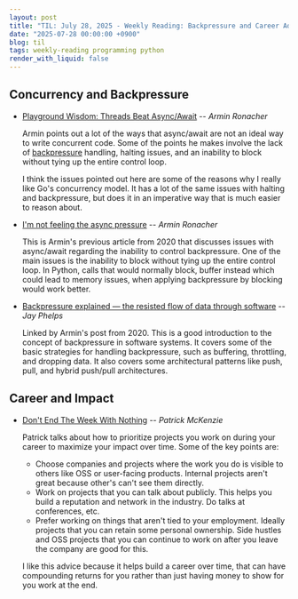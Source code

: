 ```yaml
---
layout: post
title: "TIL: July 28, 2025 - Weekly Reading: Backpressure and Career Advice"
date: "2025-07-28 00:00:00 +0900"
blog: til
tags: weekly-reading programming python
render_with_liquid: false
---
```


## Concurrency and Backpressure

- [Playground Wisdom: Threads Beat
  Async/Await](https://lucumr.pocoo.org/2024/11/18/threads-beat-async-await/) --
  _Armin Ronacher_

    Armin points out a lot of the ways that async/await are not an ideal way to
    write concurrent code. Some of the points he makes involve the lack of
    [backpressure](https://en.wikipedia.org/wiki/Back_pressure) handling,
    halting issues, and an inability to block without tying up the entire
    control loop.

    I think the issues pointed out here are some of the reasons why I really
    like Go's concurrency model. It has a lot of the same issues with halting
    and backpressure, but does it in an imperative way that is much easier to
    reason about.

- [I'm not feeling the async
  pressure](https://lucumr.pocoo.org/2020/1/1/async-pressure/) -- _Armin Ronacher_

    This is Armin's previous article from 2020 that discusses issues with
    async/await regarding the inability to control backpressure. One of the main
    issues is the inability to block without tying up the entire control loop.
    In Python, calls that would normally block, buffer instead which could lead
    to memory issues, when applying backpressure by blocking would work better.

- [Backpressure explained — the resisted flow of data through
  software](https://medium.com/@jayphelps/backpressure-explained-the-flow-of-data-through-software-2350b3e77ce7)
  -- _Jay Phelps_

    Linked by Armin's post from 2020. This is a good introduction to the concept
    of backpressure in software systems. It covers some of the basic strategies
    for handling backpressure, such as buffering, throttling, and dropping data.
    It also covers some architectural patterns like push, pull, and hybrid
    push/pull architectures.

## Career and Impact

- [Don't End The Week With
  Nothing](https://training.kalzumeus.com/newsletters/archive/do-not-end-the-week-with-nothing)
  -- _Patrick McKenzie_

    Patrick talks about how to prioritize projects you work on during your
    career to maximize your impact over time. Some of the key points are:
    - Choose companies and projects where the work you do is visible to others
      like OSS or user-facing products. Internal projects aren't great because
      other's can't see them directly.
    - Work on projects that you can talk about publicly. This helps you
      build a reputation and network in the industry. Do talks at conferences,
      etc.
    - Prefer working on things that aren't tied to your employment. Ideally
      projects that you can retain some personal ownership. Side hustles and OSS
      projects that you can continue to work on after you leave the company are
      good for this.

    I like this advice because it helps build a career over time, that can have
    compounding returns for you rather than just having money to show for you
    work at the end.
